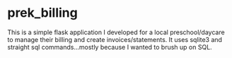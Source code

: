 # prek_billing
This is a simple flask application I developed for a local preschool/daycare to manage their billing and create invoices/statements.
It uses sqlite3 and straight sql commands...mostly because I wanted to brush up on SQL.

